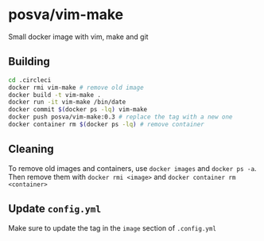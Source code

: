 # posva/vim-make

Small docker image with vim, make and git

## Building

```sh
cd .circleci
docker rmi vim-make # remove old image
docker build -t vim-make .
docker run -it vim-make /bin/date
docker commit $(docker ps -lq) vim-make
docker push posva/vim-make:0.3 # replace the tag with a new one
docker container rm $(docker ps -lq) # remove container
```

## Cleaning

To remove old images and containers, use `docker images` and `docker ps -a`.
Then remove them with `docker rmi <image>` and `docker container rm <container>`

## Update `config.yml`

Make sure to update the tag in the `image` section of `.config.yml`

